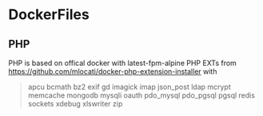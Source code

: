 # DockerFiles
## PHP
PHP is based on offical docker with latest-fpm-alpine
PHP EXTs from https://github.com/mlocati/docker-php-extension-installer with
> apcu bcmath bz2 exif gd imagick imap json_post ldap mcrypt memcache mongodb mysqli oauth pdo_mysql pdo_pgsql pgsql redis sockets xdebug xlswriter zip
